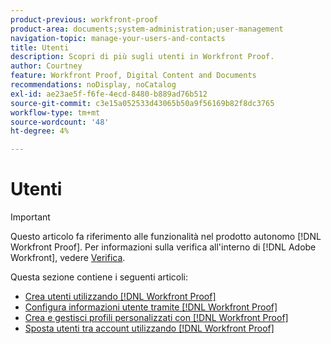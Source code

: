 ```yaml
---
product-previous: workfront-proof
product-area: documents;system-administration;user-management
navigation-topic: manage-your-users-and-contacts
title: Utenti
description: Scopri di più sugli utenti in Workfront Proof.
author: Courtney
feature: Workfront Proof, Digital Content and Documents
recommendations: noDisplay, noCatalog
exl-id: ae23ae5f-f6fe-4ecd-8480-b889ad76b512
source-git-commit: c3e15a052533d43065b50a9f56169b82f8dc3765
workflow-type: tm+mt
source-wordcount: '48'
ht-degree: 4%

---
```


# Utenti

>[!IMPORTANT]
>
>Questo articolo fa riferimento alle funzionalità nel prodotto autonomo [!DNL Workfront Proof]. Per informazioni sulla verifica all&#39;interno di [!DNL Adobe Workfront], vedere [Verifica](../../../review-and-approve-work/proofing/proofing.md).

Questa sezione contiene i seguenti articoli:

* [Crea utenti utilizzando  [!DNL Workfront Proof]](../../../workfront-proof/wp-mnguserscontacts/users/create-users.md)
* [Configura informazioni utente tramite  [!DNL Workfront Proof]](../../../workfront-proof/wp-mnguserscontacts/users/configure-user-info.md)
* [Crea e gestisci profili personalizzati con [!DNL Workfront Proof]](../../../workfront-proof/wp-mnguserscontacts/users/create-and-manage-custom-profiles.md)
* [Sposta utenti tra account utilizzando  [!DNL Workfront Proof]](../../../workfront-proof/wp-mnguserscontacts/users/move-users-between-accounts.md)
